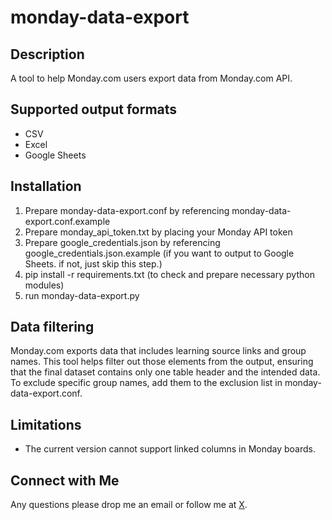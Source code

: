 # monday-data-export
## Description
A tool to help Monday.com users export data from Monday.com API.

## Supported output formats
* CSV
* Excel
* Google Sheets

## Installation
1. Prepare monday-data-export.conf by referencing monday-data-export.conf.example
2. Prepare monday_api_token.txt by placing your Monday API token
3. Prepare google_credentials.json by referencing google_credentials.json.example (if you want to output to Google Sheets. if not, just skip this step.)
4. pip install -r requirements.txt (to check and prepare necessary python modules)
5. run monday-data-export.py

## Data filtering
Monday.com exports data that includes learning source links and group names. This tool helps filter out those elements from the output, ensuring that the final dataset contains only one table header and the intended data.
To exclude specific group names, add them to the exclusion list in monday-data-export.conf.

## Limitations
* The current version cannot support linked columns in Monday boards.

## Connect with Me  
Any questions please drop me an email or follow me at <a href="https://x.com/leo_chung">X</a>.

